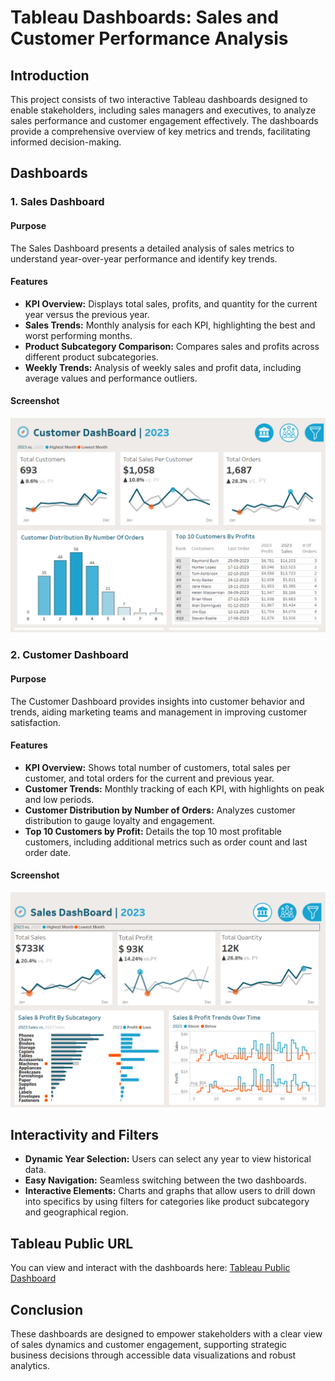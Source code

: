 # Tableau Dashboards: Sales and Customer Performance Analysis

## Introduction
This project consists of two interactive Tableau dashboards designed to enable stakeholders, including sales managers and executives, to analyze sales performance and customer engagement effectively. The dashboards provide a comprehensive overview of key metrics and trends, facilitating informed decision-making.

## Dashboards

### 1. Sales Dashboard

#### Purpose
The Sales Dashboard presents a detailed analysis of sales metrics to understand year-over-year performance and identify key trends.

#### Features
- **KPI Overview:** Displays total sales, profits, and quantity for the current year versus the previous year.
- **Sales Trends:** Monthly analysis for each KPI, highlighting the best and worst performing months.
- **Product Subcategory Comparison:** Compares sales and profits across different product subcategories.
- **Weekly Trends:** Analysis of weekly sales and profit data, including average values and performance outliers.

#### Screenshot
![Sales Dashboard](/Project_Files/Customer%20Dashboard..png)

### 2. Customer Dashboard

#### Purpose
The Customer Dashboard provides insights into customer behavior and trends, aiding marketing teams and management in improving customer satisfaction.

#### Features
- **KPI Overview:** Shows total number of customers, total sales per customer, and total orders for the current and previous year.
- **Customer Trends:** Monthly tracking of each KPI, with highlights on peak and low periods.
- **Customer Distribution by Number of Orders:** Analyzes customer distribution to gauge loyalty and engagement.
- **Top 10 Customers by Profit:** Details the top 10 most profitable customers, including additional metrics such as order count and last order date.

#### Screenshot
![Customer Dashboard](/Project_Files/Sales%20Dashboard.png)

## Interactivity and Filters

- **Dynamic Year Selection:** Users can select any year to view historical data.
- **Easy Navigation:** Seamless switching between the two dashboards.
- **Interactive Elements:** Charts and graphs that allow users to drill down into specifics by using filters for categories like product subcategory and geographical region.

## Tableau Public URL
You can view and interact with the dashboards here: [Tableau Public Dashboard]([YOUR_TABLEAU_PUBLIC_URL](https://public.tableau.com/app/profile/ambar4171/viz/SalesCustomerDashboard_17147237796050/SalesDashboard))

## Conclusion
These dashboards are designed to empower stakeholders with a clear view of sales dynamics and customer engagement, supporting strategic business decisions through accessible data visualizations and robust analytics.
